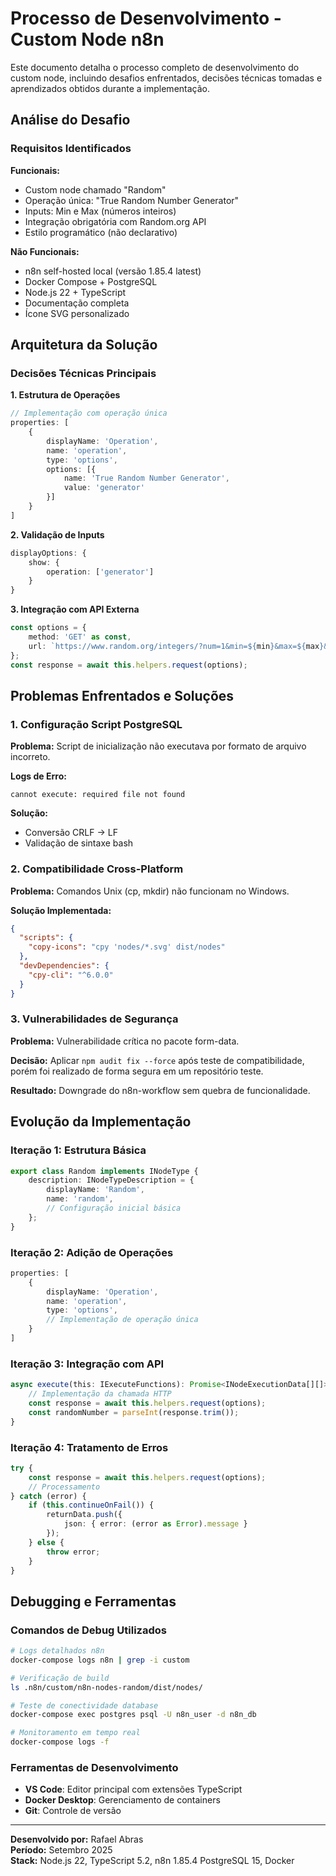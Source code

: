 # Processo de Desenvolvimento - Custom Node n8n

Este documento detalha o processo completo de desenvolvimento do custom node, incluindo desafios enfrentados, decisões técnicas tomadas e aprendizados obtidos durante a implementação.

## Análise do Desafio

### Requisitos Identificados

**Funcionais:**
- Custom node chamado "Random" 
- Operação única: "True Random Number Generator"
- Inputs: Min e Max (números inteiros)
- Integração obrigatória com Random.org API
- Estilo programático (não declarativo)

**Não Funcionais:**
- n8n self-hosted local (versão 1.85.4 latest)
- Docker Compose + PostgreSQL
- Node.js 22 + TypeScript
- Documentação completa
- Ícone SVG personalizado

## Arquitetura da Solução

### Decisões Técnicas Principais

**1. Estrutura de Operações**
```typescript
// Implementação com operação única
properties: [
    {
        displayName: 'Operation',
        name: 'operation',
        type: 'options',
        options: [{
            name: 'True Random Number Generator',
            value: 'generator'
        }]
    }
]
```

**2. Validação de Inputs**
```typescript
displayOptions: {
    show: {
        operation: ['generator']
    }
}
```

**3. Integração com API Externa**
```typescript
const options = {
    method: 'GET' as const,
    url: `https://www.random.org/integers/?num=1&min=${min}&max=${max}&col=1&base=10&format=plain&rnd=new`,
};
const response = await this.helpers.request(options);
```

## Problemas Enfrentados e Soluções

### 1. Configuração Script PostgreSQL

**Problema:** Script de inicialização não executava por formato de arquivo incorreto.

**Logs de Erro:**
```
cannot execute: required file not found
```

**Solução:**
- Conversão CRLF → LF
- Validação de sintaxe bash

### 2. Compatibilidade Cross-Platform

**Problema:** Comandos Unix (cp, mkdir) não funcionam no Windows.

**Solução Implementada:**
```json
{
  "scripts": {
    "copy-icons": "cpy 'nodes/*.svg' dist/nodes"
  },
  "devDependencies": {
    "cpy-cli": "^6.0.0"
  }
}
```

### 3. Vulnerabilidades de Segurança

**Problema:** Vulnerabilidade crítica no pacote form-data.

**Decisão:** Aplicar `npm audit fix --force` após teste de compatibilidade, porém foi realizado de forma segura em um repositório teste.

**Resultado:** Downgrade do n8n-workflow sem quebra de funcionalidade.

## Evolução da Implementação

### Iteração 1: Estrutura Básica
```typescript
export class Random implements INodeType {
    description: INodeTypeDescription = {
        displayName: 'Random',
        name: 'random',
        // Configuração inicial básica
    };
}
```

### Iteração 2: Adição de Operações
```typescript
properties: [
    {
        displayName: 'Operation',
        name: 'operation',
        type: 'options',
        // Implementação de operação única
    }
]
```

### Iteração 3: Integração com API
```typescript
async execute(this: IExecuteFunctions): Promise<INodeExecutionData[][]> {
    // Implementação da chamada HTTP
    const response = await this.helpers.request(options);
    const randomNumber = parseInt(response.trim());
}
```

### Iteração 4: Tratamento de Erros
```typescript
try {
    const response = await this.helpers.request(options);
    // Processamento
} catch (error) {
    if (this.continueOnFail()) {
        returnData.push({
            json: { error: (error as Error).message }
        });
    } else {
        throw error;
    }
}
```

## Debugging e Ferramentas

### Comandos de Debug Utilizados
```bash
# Logs detalhados n8n
docker-compose logs n8n | grep -i custom

# Verificação de build
ls .n8n/custom/n8n-nodes-random/dist/nodes/

# Teste de conectividade database
docker-compose exec postgres psql -U n8n_user -d n8n_db

# Monitoramento em tempo real
docker-compose logs -f
```

### Ferramentas de Desenvolvimento
- **VS Code**: Editor principal com extensões TypeScript
- **Docker Desktop**: Gerenciamento de containers
- **Git**: Controle de versão

---

**Desenvolvido por:** Rafael Abras  
**Período:** Setembro 2025  
**Stack:** Node.js 22, TypeScript 5.2, n8n 1.85.4 PostgreSQL 15, Docker
